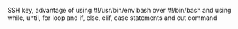 SSH key, advantage of using #!/usr/bin/env bash over #!/bin/bash and using while, until, for loop and if, else, elif, case statements and cut command
